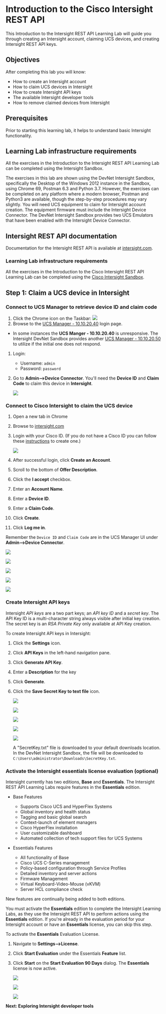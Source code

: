 # Introduction to the Cisco Intersight REST API

This Introduction to the Intersight REST API Learning Lab will guide you through creating an Intersight account, claiming UCS devices, and creating Intersight REST API keys.

## Objectives

After completing this lab you will know:

- How to create an Intersight account
- How to claim UCS devices in Intersight
- How to create Intersight API keys
- The available Intersight developer tools
- How to remove claimed devices from Intersight

## Prerequisites
Prior to starting this learning lab, it helps to understand basic Intersight functionality.

## Learning Lab infrastructure requirements
All the exercises in the Introduction to the Intersight REST API Learning Lab can be completed using the Intersight Sandbox.

The exercises in this lab are shown using the DevNet Intersight Sandbox, specifically the Desktop of the Windows 2012 instance in the Sandbox, using Chrome 69, Postman 6.3 and Python 3.7. However, the exercises can be completed on any platform where a modern browser, Postman and Python3 are available, though the step-by-step procedures may vary slightly. You will need UCS equipment to claim for Intersight account creation. The equipment firmware must include the Intersight Device Connector. The DevNet Intersight Sandbox provides two UCS Emulators that have been enabled with the Intersight Device Connector.

## Intersight REST API documentation
Documentation for the Intersight REST API is available at  [intersight.com](https://intersight.com/apidocs/introduction/overview/).

### Learning Lab infrastructure requirements
All the exercises in the Introduction to the Cisco Intersight REST API Learning Lab can be completed using the [Cisco Intersight Sandbox](https://devnetsandbox.cisco.com/RM/Diagram/Index/a63216d2-e891-4856-9f27-309ca61ec862?diagramType=Topology).

## Step 1: Claim a UCS device in Intersight

### Connect to UCS Manager to retrieve device ID and claim code

1. Click the Chrome icon on the Taskbar: ![](assets/images/image-01.jpg)
1. Browse to the  [UCS Manager - 10.10.20.40](http://10.10.20.40/app/3_2_3S7/index.html) login page.
  - In some instances the **UCS Manger - 10.10.20.40** is unresponsive. The Intersight DevNet Sandbox provides another [UCS Manager - 10.10.20.50](http://10.10.20.50/app/3_2_3S7/index.html) to utilize if the initial one does not respond.

1. Login:
   - Username: `admin`
   - Password: `password`

1. Go to **Admin-->Device Connector**. You'll need the **Device ID** and **Claim Code** to claim this device in **Intersight**.

   ![](assets/images/image-02.jpg)

### Connect to Cisco Intersight to claim the UCS device

1. Open a new tab in Chrome
1. Browse to [intersight.com]()
1. Login with your Cisco ID. (If you do not have a Cisco ID you can follow these [instructions](https://idreg.cloudapps.cisco.com/idreg/register.do) to create one.)

   ![](assets/images/image-03.jpg)

1. After successful login, click **Create an Account**.
1. Scroll to the bottom of **Offer Description**.
1. Click the **I accept** checkbox.
1. Enter an **Account Name**.
1. Enter a **Device ID**.
1. Enter a **Claim Code**.
1. Click **Create**.
1. Click **Log me in**.

Remember the `Device ID` and `Claim Code` are in the UCS Manager UI under **Admin-->Device Connector**.

  ![](assets/images/image-04.jpg)
  
  ![](assets/images/image-05.jpg)
  
  ![](assets/images/image-06.jpg)
  
  ![](assets/images/image-07.jpg)
  
  ![](assets/images/image-08.jpg)

### Create Intersight API keys

Intersight *API keys* are a two part keys; an *API key ID* and a *secret key*. The API Key ID is a multi-character string always visible after initial key creation. The secret key is an *RSA Private Key* only available at API Key creation.

To create Intersight API keys in Intersight:

1. Click the **Settings** icon.
1. Click **API Keys** in the left-hand navigation pane.
1. Click **Generate API Key**.
1. Enter a **Description** for the key
1. Click **Generate**.
1. Click the **Save Secret Key to text file** icon.

    ![](assets/images/image-09.jpg)

    ![](assets/images/image-10.jpg)

    ![](assets/images/image-11.jpg)

    ![](assets/images/image-12.jpg)

    ![](assets/images/image-13.jpg)

   A "SecretKey.txt" file is downloaded to your default downloads location. In the DevNet Intersight Sandbox, the file will be downloaded to `C:\Users\administrator\Downloads\SecretKey.txt`.

### Activate the Intersight essentials license evaluation (optional)

Intersight currently has two editions, **Base** and **Essentials**. The Intersight REST API Learning Labs require features in the **Essentials** edition.

- Base Features

    - Supports Cisco UCS and HyperFlex Systems
    - Global inventory and health status
    - Tagging and basic global search
    - Context-launch of element managers
    - Cisco HyperFlex installation
    - User customizable dashboard
    - Automated collection of tech support files for UCS Systems

- Essentials Features

    - All functionality of Base
    - Cisco UCS C-Series management
    - Policy-based configuration through Service Profiles
    - Detailed inventory and server actions
    - Firmware Management
    - Virtual Keyboard-Video-Mouse (vKVM)
    - Server HCL compliance check

New features are continually being added to both editions.

You must activate the **Essentials** edition to complete the Intersight Learning Labs, as they use the Intersight REST API to perform actions using the **Essentials** edition. If you're already in the evaluation period for your Intersight account or have an **Essentials** license, you can skip this step.

To activate the **Essentials** Evaluation License.

1. Navigate to **Settings-->License**.
1. Click **Start Evaluation** under the Essentials **Feature** list.
1. Click **Start** on the **Start Evaluation 90 Days** dialog. The **Essentials** license is now active.

   ![](assets/images/image-20.jpg)

   ![](assets/images/image-21.jpg)

   ![](assets/images/image-22.jpg)

**Next: Exploring Intersight developer tools**

